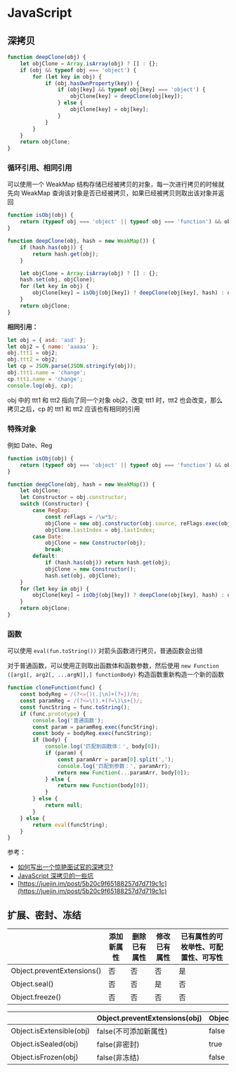 # JavaScript

## 深拷贝

```js
function deepClone(obj) {
    let objClone = Array.isArray(obj) ? [] : {};
    if (obj && typeof obj === 'object') {
        for (let key in obj) {
            if (obj.hasOwnProperty(key)) {
                if (obj[key] && typeof obj[key] === 'object') {
                    objClone[key] = deepClone(obj[key]);
                } else {
                    objClone[key] = obj[key];
                }
            }
        }
    }
    return objClone;
}
```

### 循环引用、相同引用

可以使用一个 WeakMap 结构存储已经被拷贝的对象，每一次进行拷贝的时候就先向 WeakMap 查询该对象是否已经被拷贝，如果已经被拷贝则取出该对象并返回

```js
function isObj(obj) {
    return (typeof obj === 'object' || typeof obj === 'function') && obj !== null;
}

function deepClone(obj, hash = new WeakMap()) {
    if (hash.has(obj)) {
        return hash.get(obj);
    }

    let objClone = Array.isArray(obj) ? [] : {};
    hash.set(obj, objClone);
    for (let key in obj) {
        objClone[key] = isObj(obj[key]) ? deepClone(obj[key], hash) : obj[key];
    }
    return objClone;
}
```

**相同引用：**

```js
let obj = { asd: 'asd' };
let obj2 = { name: 'aaaaa' };
obj.ttt1 = obj2;
obj.ttt2 = obj2;
let cp = JSON.parse(JSON.stringify(obj));
obj.ttt1.name = 'change';
cp.ttt1.name = 'change';
console.log(obj, cp);
```

obj 中的 ttt1 和 ttt2 指向了同一个对象 obj2，改变 ttt1 时，ttt2 也会改变，那么拷贝之后，cp 的 ttt1 和 ttt2 应该也有相同的引用

### 特殊对象

例如 Date、Reg

```js
function isObj(obj) {
    return (typeof obj === 'object' || typeof obj === 'function') && obj !== null;
}

function deepClone(obj, hash = new WeakMap()) {
    let objClone;
    let Constructor = obj.constructor;
    switch (Constructor) {
        case RegExp:
            const reFlags = /\w*$/;
            objClone = new obj.constructor(obj.source, reFlags.exec(obj));
            objClone.lastIndex = obj.lastIndex;
        case Date:
            objClone = new Constructor(obj);
            break;
        default:
            if (hash.has(obj)) return hash.get(obj);
            objClone = new Constructor();
            hash.set(obj, objClone);
    }
    for (let key in obj) {
        objClone[key] = isObj(obj[key]) ? deepClone(obj[key], hash) : obj[key];
    }
    return objClone;
}
```

### 函数

可以使用 `eval(fun.toString())` 对箭头函数进行拷贝，普通函数会出错

对于普通函数，可以使用正则取出函数体和函数参数，然后使用 `new Function ([arg1[, arg2[, ...argN]],] functionBody)` 构造函数重新构造一个新的函数

```js
function cloneFunction(func) {
    const bodyReg = /(?<={)(.|\n)+(?=})/m;
    const paramReg = /(?<=\().+(?=\)\s+{)/;
    const funcString = func.toString();
    if (func.prototype) {
        console.log('普通函数');
        const param = paramReg.exec(funcString);
        const body = bodyReg.exec(funcString);
        if (body) {
            console.log('匹配到函数体：', body[0]);
            if (param) {
                const paramArr = param[0].split(',');
                console.log('匹配到参数：', paramArr);
                return new Function(...paramArr, body[0]);
            } else {
                return new Function(body[0]);
            }
        } else {
            return null;
        }
    } else {
        return eval(funcString);
    }
}
```

参考：

-   [如何写出一个惊艳面试官的深拷贝?](https://juejin.im/post/5d6aa4f96fb9a06b112ad5b1#heading-0)
-   [JavaScript 深拷贝的一些坑](https://juejin.im/post/5b235b726fb9a00e8a3e4e88)
-   [https://juejin.im/post/5b20c9f65188257d7d719c1c](https://juejin.im/post/5b20c9f65188257d7d719c1c)

## 扩展、密封、冻结

| &nbsp;                     | 添加新属性 | 删除已有属性 | 修改已有属性 | 已有属性的可枚举性、可配置性、可写性 |
| -------------------------- | ---------- | ------------ | ------------ | ------------------------------------ |
| Object.preventExtensions() | 否         | 否           | 否           | 是                                   |
| Object.seal()              | 否         | 否           | 是           | 否                                   |
| Object.freeze()            | 否         | 否           | 否           | 否                                   |

| &nbsp;                   | Object.preventExtensions(obj) | Object.seal(obj) | Object.freeze(obj) |
| ------------------------ | ----------------------------- | ---------------- | ------------------ |
| Object.isExtensible(obj) | false(不可添加新属性)         | false            | false              |
| Object.isSealed(obj)     | false(非密封)                 | true             | true               |
| Object.isFrozen(obj)     | false(非冻结)                 | false            | true               |
